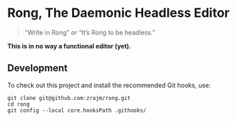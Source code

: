 # Rong, The Daemonic Headless Editor

> “Write in Rong” *or* “It’s Rong to be headless.”

**This is in no way a functional editor (yet).**


## Development

To check out this project and install the recommended Git hooks, use:

    git clone git@github.com:zrajm/rong.git
    cd rong
    git config --local core.hooksPath .githooks/

<!--[eof]-->
